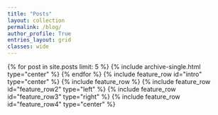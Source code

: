 ```yaml
---
title: "Posts"
layout: collection
permalink: /blog/
author_profile: True
entries_layout: grid
classes: wide
---
```

{% for post in site.posts limit: 5 %}
  {% include archive-single.html type="center" %}
{% endfor %}
{% include feature_row id="intro" type="center" %}
{% include feature_row %}
{% include feature_row id="feature_row2" type="left" %}
{% include feature_row id="feature_row3" type="right" %}
{% include feature_row id="feature_row4" type="center" %}
